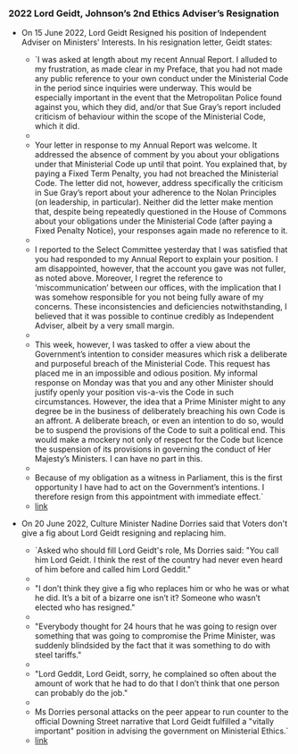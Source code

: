 ### 2022 Lord Geidt, Johnson’s 2nd Ethics Adviser’s Resignation
- On 15 June 2022, Lord Geidt Resigned his position of Independent Adviser on Ministers' Interests. In his resignation letter, Geidt states:
    
    - `I was asked at length about my recent Annual Report. I alluded to my frustration, as made clear in my Preface, that you had not made any public reference to your own conduct under the Ministerial Code in the period since inquiries were underway. This would be especially important in the event that the Metropolitan Police found against you, which they did, and/or that Sue Gray’s report included criticism of behaviour within the scope of the Ministerial Code, which it did.  
    -   
    - Your letter in response to my Annual Report was welcome. It addressed the absence of comment by you about your obligations under that Ministerial Code up until that point. You explained that, by paying a Fixed Term Penalty, you had not breached the Ministerial Code. The letter did not, however, address specifically the criticism in Sue Gray’s report about your adherence to the Nolan Principles (on leadership, in particular). Neither did the letter make mention that, despite being repeatedly questioned in the House of Commons about your obligations under the Ministerial Code (after paying a Fixed Penalty Notice), your responses again made no reference to it.  
    -   
    - I reported to the Select Committee yesterday that I was satisfied that you had responded to my Annual Report to explain your position. I am disappointed, however, that the account you gave was not fuller, as noted above. Moreover, I regret the reference to ‘miscommunication’ between our offices, with the implication that I was somehow responsible for you not being fully aware of my concerns. These inconsistencies and deficiencies notwithstanding, I believed that it was possible to continue credibly as Independent Adviser, albeit by a very small margin.  
    -   
    - This week, however, I was tasked to offer a view about the Government’s intention to consider measures which risk a deliberate and purposeful breach of the Ministerial Code. This request has placed me in an impossible and odious position. My informal response on Monday was that you and any other Minister should justify openly your position vis-a-vis the Code in such circumstances. However, the idea that a Prime Minister might to any degree be in the business of deliberately breaching his own Code is an affront. A deliberate breach, or even an intention to do so, would be to suspend the provisions of the Code to suit a political end. This would make a mockery not only of respect for the Code but licence the suspension of its provisions in governing the conduct of Her Majesty’s Ministers. I can have no part in this.  
    -   
    - Because of my obligation as a witness in Parliament, this is the first opportunity I have had to act on the Government’s intentions. I therefore resign from this appointment with immediate effect.`  
    - [link](https://s3.documentcloud.org/documents/22061443/lord-geidt-to-pm.pdf)
    
- On 20 June 2022, Culture Minister Nadine Dorries said that Voters don't give a fig about Lord Geidt resigning and replacing him.
    
    - `Asked who should fill Lord Geidt's role, Ms Dorries said: "You call him Lord Geidt. I think the rest of the country had never even heard of him before and called him Lord Geddit."  
    -   
    - "I don’t think they give a fig who replaces him or who he was or what he did. It’s a bit of a bizarre one isn’t it? Someone who wasn’t elected who has resigned."  
    -   
    - "Everybody thought for 24 hours that he was going to resign over something that was going to compromise the Prime Minister, was suddenly blindsided by the fact that it was something to do with steel tariffs."  
    -   
    - "Lord Geddit, Lord Geidt, sorry, he complained so often about the amount of work that he had to do that I don’t think that one person can probably do the job."  
    -   
    - Ms Dorries personal attacks on the peer appear to run counter to the official Downing Street narrative that Lord Geidt fulfilled a "vitally important" position in advising the government on Ministerial Ethics.`  
    - [link](https://www.telegraph.co.uk/politics/2022/06/20/voters-dont-give-fig-government-ethics-adviser-quit-says-nadine/)
    